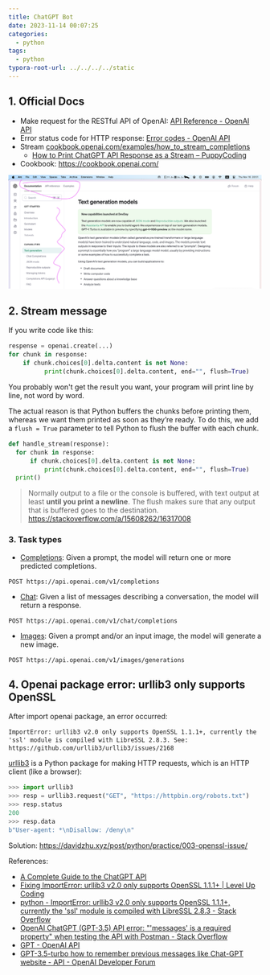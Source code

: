 ```yaml
---
title: ChatGPT Bot
date: 2023-11-14 00:07:25
categories:
  - python
tags:
  - python
typora-root-url: ../../../../static
---
```


## 1. Official Docs

- Make request for the RESTful API of OpenAI: [API Reference - OpenAI API](https://platform.openai.com/docs/api-reference/chat/create)
- Error status code for HTTP response: [Error codes - OpenAI API](https://platform.openai.com/docs/guides/error-codes)
- Stream [cookbook.openai.com/examples/how_to_stream_completions](https://cookbook.openai.com/examples/how_to_stream_completions)
  - [How to Print ChatGPT API Response as a Stream – PuppyCoding](https://puppycoding.com/2023/07/08/stream-chatgpt-response/)
- Cookbook: https://cookbook.openai.com/

![aa](/002-chatgpt-ai-bot-1/aa.png)

## 2. Stream message

If you write code like this:

```python
respense = openai.create(...)
for chunk in response:
    if chunk.choices[0].delta.content is not None:
          print(chunk.choices[0].delta.content, end="", flush=True)
```

You probably won't get the result you want, your program will print line by line, not word by word. 

The actual reason is that Python buffers the chunks before printing them, whereas we want them printed as soon as they’re ready. To do this, we add a `flush = True` parameter to tell Python to flush the buffer with each chunk.

```python
def handle_stream(response):
  for chunk in response:
      if chunk.choices[0].delta.content is not None:
          print(chunk.choices[0].delta.content, end="", flush=True)
  print()
```

> Normally output to a file or the console is buffered, with text output at least **until you print a newline**. The flush makes sure that any output that is buffered goes to the destination. https://stackoverflow.com/a/15608262/16317008


### 3. Task types

- [Completions](https://platform.openai.com/docs/api-reference/completions): Given a prompt, the model will return one or more predicted completions. 

```shell
POST https://api.openai.com/v1/completions
```

- [Chat](https://platform.openai.com/docs/api-reference/chat): Given a list of messages describing a conversation, the model will return a response.

```shell
POST https://api.openai.com/v1/chat/completions
```

- [Images](https://platform.openai.com/docs/api-reference/images): Given a prompt and/or an input image, the model will generate a new image.

```shell
POST https://api.openai.com/v1/images/generations
```

## 4. Openai package error: urllib3 only supports OpenSSL

After import openai package, an error occurred:

```
ImportError: urllib3 v2.0 only supports OpenSSL 1.1.1+, currently the 'ssl' module is compiled with LibreSSL 2.8.3. See: https://github.com/urllib3/urllib3/issues/2168
```

[urllib3](https://urllib3.readthedocs.io/en/stable/) is a Python package for making HTTP requests, which is an HTTP client (like a browser):

```python
>>> import urllib3
>>> resp = urllib3.request("GET", "https://httpbin.org/robots.txt")
>>> resp.status
200
>>> resp.data
b"User-agent: *\nDisallow: /deny\n"
```

Solution: https://davidzhu.xyz/post/python/practice/003-openssl-issue/

References: 

- [A Complete Guide to the ChatGPT API](https://www.makeuseof.com/chatgpt-api-complete-guide/?newsletter_popup=1)
- [Fixing ImportError: urllib3 v2.0 only supports OpenSSL 1.1.1+ | Level Up Coding](https://levelup.gitconnected.com/fixing-importerror-urllib3-v2-0-5fbfe8576957)
- [python - ImportError: urllib3 v2.0 only supports OpenSSL 1.1.1+, currently the 'ssl' module is compiled with LibreSSL 2.8.3 - Stack Overflow](https://stackoverflow.com/questions/76187256/importerror-urllib3-v2-0-only-supports-openssl-1-1-1-currently-the-ssl-modu)
- [OpenAI ChatGPT (GPT-3.5) API error: "'messages' is a required property" when testing the API with Postman - Stack Overflow](https://stackoverflow.com/questions/75971578/openai-chatgpt-gpt-3-5-api-error-messages-is-a-required-property-when-tes)
- [GPT - OpenAI API](https://platform.openai.com/docs/guides/gpt/chat-completions-vs-completions)
- [GPT-3.5-turbo how to remember previous messages like Chat-GPT website - API - OpenAI Developer Forum](https://community.openai.com/t/gpt-3-5-turbo-how-to-remember-previous-messages-like-chat-gpt-website/170370/6)